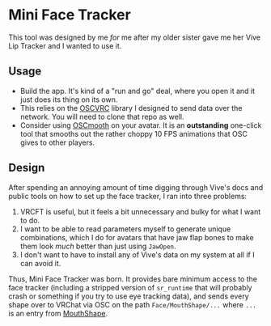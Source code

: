 # Mini Face Tracker

This tool was designed by me *for* me after my older sister gave me her Vive Lip Tracker and I wanted to use it.

## Usage

* Build the app. It's kind of a "run and go" deal, where you open it and it just does its thing on its own.
* This relies on the [OSCVRC](https://github.com/EtiTheSpirit/OSCVRC) library I designed to send data over the network. You will need to clone that repo as well.
* Consider using [OSCmooth](https://github.com/regzo2/OSCmooth) on your avatar. It is an **outstanding** one-click tool that smooths out the rather choppy 10 FPS animations that OSC gives to other players.

## Design

After spending an annoying amount of time digging through Vive's docs and public tools on how to set up the face tracker, I ran into three problems:
1. VRCFT is useful, but it feels a bit unnecessary and bulky for what I want to do.
2. I want to be able to read parameters myself to generate unique combinations, which I do for avatars that have jaw flap bones to make them look *much* better than just using `JawOpen`.
3. I don't want to have to install any of Vive's data on my system at all if I can avoid it.

Thus, Mini Face Tracker was born. It provides bare minimum access to the face tracker (including a stripped version of `sr_runtime` that will probably crash or something if you try to use eye tracking data), and sends every shape over to VRChat via OSC on the path `Face/MouthShape/...` where `...` is an entry from [MouthShape](https://github.com/EtiTheSpirit/MiniFaceTracker/blob/master/FaceTrackerDriver/FaceTracker/Data/MouthShape.cs).
